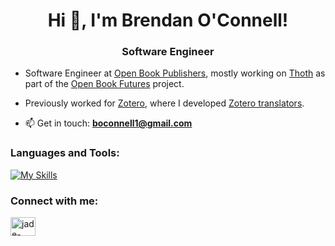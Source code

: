 
<h1 align="center">Hi 👋, I'm Brendan O'Connell!</h1>
<h3 align="center">Software Engineer</h3>

- Software Engineer at [Open Book Publishers](https://www.openbookpublishers.com), mostly working on [Thoth](https://thoth.pub) as part of the [Open Book Futures](https://copim.pubpub.org/open-book-futures-project) project.
- Previously worked for [Zotero](https://www.zotero.org), where I developed [Zotero translators](https://github.com/zotero/translators/).

- 📫 Get in touch: **boconnell1@gmail.com**

<h3 align="left">Languages and Tools:</h3>

[![My Skills](https://skillicons.dev/icons?i=rust,py,postgres,docker,graphql,heroku,js,rails,ruby,vscode,wordpress&theme=light)](https://skillicons.dev)

<h3 align="left">Connect with me:</h3>
<p align="left">
<a href="https://www.linkedin.com/in/brendan-c-oconnell/" target="blank"><img align="center" src="https://raw.githubusercontent.com/rahuldkjain/github-profile-readme-generator/master/src/images/icons/Social/linked-in-alt.svg" alt="jade-cormier-54758b64" height="30" width="40" /></a>
</p>
